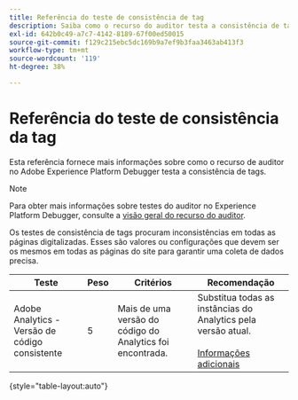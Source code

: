 ```yaml
---
title: Referência do teste de consistência de tag
description: Saiba como o recurso do auditor testa a consistência de tags na Adobe Experience Platform Debugger.
exl-id: 642b0c49-a7c7-4142-8189-67f00ed50015
source-git-commit: f129c215ebc5dc169b9a7ef9b3faa3463ab413f3
workflow-type: tm+mt
source-wordcount: '119'
ht-degree: 38%

---
```


# Referência do teste de consistência da tag

Esta referência fornece mais informações sobre como o recurso de auditor no Adobe Experience Platform Debugger testa a consistência de tags.

>[!NOTE]
>
>Para obter mais informações sobre testes do auditor no Experience Platform Debugger, consulte a [visão geral do recurso do auditor](./overview.md).

Os testes de consistência de tags procuram inconsistências em todas as páginas digitalizadas. Esses são valores ou configurações que devem ser os mesmos em todas as páginas do site para garantir uma coleta de dados precisa.

| Teste | Peso | Critérios | Recomendação |
| --- | --- | --- | --- |
| Adobe Analytics - Versão de código consistente | 5 | Mais de uma versão do código do Analytics foi encontrada. | Substitua todas as instâncias do Analytics pela versão atual.<br><br>[Informações adicionais](https://experienceleague.adobe.com/docs/analytics/implementation/home.html?lang=pt-BR) |

{style="table-layout:auto"}
